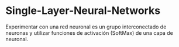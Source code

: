 # Single-Layer-Neural-Networks
Experimentar con una red neuronal es un grupo interconectado de neuronas y utilizar funciones de activación (SoftMax) de una capa de neuronal.
